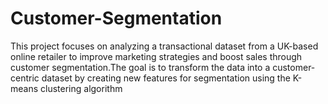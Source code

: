 # Customer-Segmentation
This project focuses on analyzing a transactional dataset from a UK-based online retailer to improve marketing strategies and boost sales through customer segmentation.The goal is to transform the data into a customer-centric dataset by creating new features for segmentation using the K-means clustering algorithm
